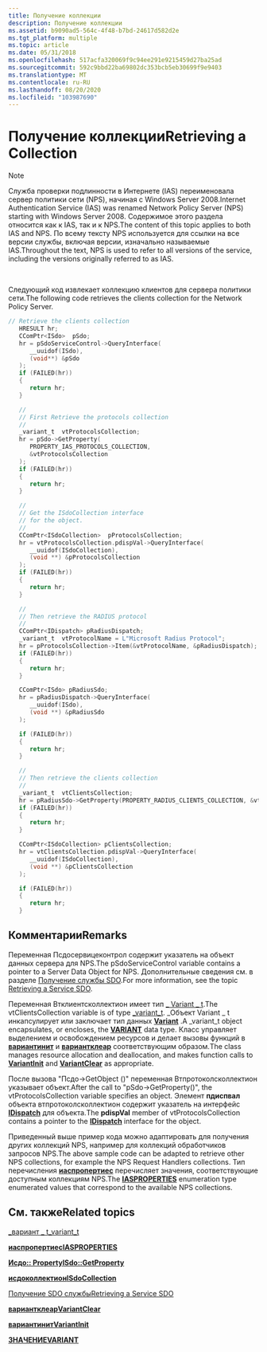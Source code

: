 ```yaml
---
title: Получение коллекции
description: Получение коллекции
ms.assetid: b9090ad5-564c-4f48-b7bd-24617d582d2e
ms.tgt_platform: multiple
ms.topic: article
ms.date: 05/31/2018
ms.openlocfilehash: 517acfa320069f9c94ee291e9215459d27ba25ad
ms.sourcegitcommit: 592c9bbd22ba69802dc353bcb5eb30699f9e9403
ms.translationtype: MT
ms.contentlocale: ru-RU
ms.lasthandoff: 08/20/2020
ms.locfileid: "103987690"
---
```

# <a name="retrieving-a-collection"></a><span data-ttu-id="42c3d-103">Получение коллекции</span><span class="sxs-lookup"><span data-stu-id="42c3d-103">Retrieving a Collection</span></span>

> [!Note]  
> <span data-ttu-id="42c3d-104">Служба проверки подлинности в Интернете (IAS) переименовала сервер политики сети (NPS), начиная с Windows Server 2008.</span><span class="sxs-lookup"><span data-stu-id="42c3d-104">Internet Authentication Service (IAS) was renamed Network Policy Server (NPS) starting with Windows Server 2008.</span></span> <span data-ttu-id="42c3d-105">Содержимое этого раздела относится как к IAS, так и к NPS.</span><span class="sxs-lookup"><span data-stu-id="42c3d-105">The content of this topic applies to both IAS and NPS.</span></span> <span data-ttu-id="42c3d-106">По всему тексту NPS используется для ссылки на все версии службы, включая версии, изначально называемые IAS.</span><span class="sxs-lookup"><span data-stu-id="42c3d-106">Throughout the text, NPS is used to refer to all versions of the service, including the versions originally referred to as IAS.</span></span>

 

<span data-ttu-id="42c3d-107">Следующий код извлекает коллекцию клиентов для сервера политики сети.</span><span class="sxs-lookup"><span data-stu-id="42c3d-107">The following code retrieves the clients collection for the Network Policy Server.</span></span>


```C++
// Retrieve the clients collection 
   HRESULT hr;
   CComPtr<ISdo>  pSdo;
   hr = pSdoServiceControl->QueryInterface(
      __uuidof(ISdo),
      (void**) &pSdo
   );
   if (FAILED(hr))
   {
      return hr;
   }

   //
   // First Retrieve the protocols collection
   //
   _variant_t  vtProtocolsCollection;
   hr = pSdo->GetProperty(
      PROPERTY_IAS_PROTOCOLS_COLLECTION,
      &vtProtocolsCollection
   );
   if (FAILED(hr))
   {
      return hr;
   }

   //
   // Get the ISdoCollection interface 
   // for the object.
   //
   CComPtr<ISdoCollection>  pProtocolsCollection;
   hr = vtProtocolsCollection.pdispVal->QueryInterface(
      __uuidof(ISdoCollection), 
      (void **) &pProtocolsCollection
   );
   if (FAILED(hr))
   {
      return hr;
   }

   //
   // Then retrieve the RADIUS protocol
   //
   CComPtr<IDispatch> pRadiusDispatch;
   _variant_t  vtProtocolName = L"Microsoft Radius Protocol";
   hr = pProtocolsCollection->Item(&vtProtocolName, &pRadiusDispatch);
   if (FAILED(hr))
   {
      return hr;
   }

   CComPtr<ISdo> pRadiusSdo;
   hr = pRadiusDispatch->QueryInterface(      
      __uuidof(ISdo), 
      (void **) &pRadiusSdo
   );

   if (FAILED(hr))
   {
      return hr;
   }

   //
   // Then retrieve the clients collection
   //
   _variant_t  vtClientsCollection;
   hr = pRadiusSdo->GetProperty(PROPERTY_RADIUS_CLIENTS_COLLECTION, &vtClientsCollection);
   if (FAILED(hr))
   {
      return hr;
   }

   CComPtr<ISdoCollection> pClientsCollection;
   hr = vtClientsCollection.pdispVal->QueryInterface(      
      __uuidof(ISdoCollection), 
      (void **) &pClientsCollection
   );

   if (FAILED(hr))
   {
      return hr;
   }

```



## <a name="remarks"></a><span data-ttu-id="42c3d-108">Комментарии</span><span class="sxs-lookup"><span data-stu-id="42c3d-108">Remarks</span></span>

<span data-ttu-id="42c3d-109">Переменная Псдосервицеконтрол содержит указатель на объект данных сервера для NPS.</span><span class="sxs-lookup"><span data-stu-id="42c3d-109">The pSdoServiceControl variable contains a pointer to a Server Data Object for NPS.</span></span> <span data-ttu-id="42c3d-110">Дополнительные сведения см. в разделе [Получение службы SDO](/windows/desktop/Nps/sdo-retrieving-a-service-sdo).</span><span class="sxs-lookup"><span data-stu-id="42c3d-110">For more information, see the topic [Retrieving a Service SDO](/windows/desktop/Nps/sdo-retrieving-a-service-sdo).</span></span>

<span data-ttu-id="42c3d-111">Переменная Втклиентсколлектион имеет тип [ \_ Variant \_ t](/previous-versions/visualstudio/visual-studio-6.0/aa278648(v=vs.60)).</span><span class="sxs-lookup"><span data-stu-id="42c3d-111">The vtClientsCollection variable is of type [\_variant\_t](/previous-versions/visualstudio/visual-studio-6.0/aa278648(v=vs.60)).</span></span> <span data-ttu-id="42c3d-112">\_Объект Variant \_ t инкапсулирует или заключает тип данных [**Variant**](/windows/win32/api/oaidl/ns-oaidl-variant) .</span><span class="sxs-lookup"><span data-stu-id="42c3d-112">A \_variant\_t object encapsulates, or encloses, the [**VARIANT**](/windows/win32/api/oaidl/ns-oaidl-variant) data type.</span></span> <span data-ttu-id="42c3d-113">Класс управляет выделением и освобождением ресурсов и делает вызовы функций в [**вариантинит**](/windows/win32/api/oleauto/nf-oleauto-variantinit) и [**вариантклеар**](/windows/win32/api/oleauto/nf-oleauto-variantclear) соответствующим образом.</span><span class="sxs-lookup"><span data-stu-id="42c3d-113">The class manages resource allocation and deallocation, and makes function calls to [**VariantInit**](/windows/win32/api/oleauto/nf-oleauto-variantinit) and [**VariantClear**](/windows/win32/api/oleauto/nf-oleauto-variantclear) as appropriate.</span></span>

<span data-ttu-id="42c3d-114">После вызова "Псдо->GetObject ()" переменная Втпротоколсколлектион указывает объект.</span><span class="sxs-lookup"><span data-stu-id="42c3d-114">After the call to "pSdo->GetProperty()", the vtProtocolsCollection variable specifies an object.</span></span> <span data-ttu-id="42c3d-115">Элемент **пдиспвал** объекта втпротоколсколлектион содержит указатель на интерфейс [**IDispatch**](/windows/win32/api/oaidl/nn-oaidl-idispatch) для объекта.</span><span class="sxs-lookup"><span data-stu-id="42c3d-115">The **pdispVal** member of vtProtocolsCollection contains a pointer to the [**IDispatch**](/windows/win32/api/oaidl/nn-oaidl-idispatch) interface for the object.</span></span>

<span data-ttu-id="42c3d-116">Приведенный выше пример кода можно адаптировать для получения других коллекций NPS, например для коллекций обработчиков запросов NPS.</span><span class="sxs-lookup"><span data-stu-id="42c3d-116">The above sample code can be adapted to retrieve other NPS collections, for example the NPS Request Handlers collections.</span></span> <span data-ttu-id="42c3d-117">Тип перечисления [**иаспропертиес**](/windows/desktop/api/sdoias/ne-sdoias-iasproperties) перечисляет значения, соответствующие доступным коллекциям NPS.</span><span class="sxs-lookup"><span data-stu-id="42c3d-117">The [**IASPROPERTIES**](/windows/desktop/api/sdoias/ne-sdoias-iasproperties) enumeration type enumerated values that correspond to the available NPS collections.</span></span>

## <a name="related-topics"></a><span data-ttu-id="42c3d-118">См. также</span><span class="sxs-lookup"><span data-stu-id="42c3d-118">Related topics</span></span>

<dl> <dt>

<span data-ttu-id="42c3d-119">[\_вариант \_ t](/previous-versions/visualstudio/visual-studio-6.0/aa278648(v=vs.60))</span><span class="sxs-lookup"><span data-stu-id="42c3d-119">[\_variant\_t](/previous-versions/visualstudio/visual-studio-6.0/aa278648(v=vs.60))</span></span>
</dt> <dt>

[<span data-ttu-id="42c3d-120">**иаспропертиес**</span><span class="sxs-lookup"><span data-stu-id="42c3d-120">**IASPROPERTIES**</span></span>](/windows/desktop/api/sdoias/ne-sdoias-iasproperties)
</dt> <dt>

[<span data-ttu-id="42c3d-121">**Исдо:: Property**</span><span class="sxs-lookup"><span data-stu-id="42c3d-121">**ISdo::GetProperty**</span></span>](/windows/desktop/api/sdoias/nf-sdoias-isdo-getproperty)
</dt> <dt>

[<span data-ttu-id="42c3d-122">**исдоколлектион**</span><span class="sxs-lookup"><span data-stu-id="42c3d-122">**ISdoCollection**</span></span>](/windows/desktop/api/sdoias/nn-sdoias-isdocollection)
</dt> <dt>

[<span data-ttu-id="42c3d-123">Получение SDO службы</span><span class="sxs-lookup"><span data-stu-id="42c3d-123">Retrieving a Service SDO</span></span>](/windows/desktop/Nps/sdo-retrieving-a-service-sdo)
</dt> <dt>

[<span data-ttu-id="42c3d-124">**вариантклеар**</span><span class="sxs-lookup"><span data-stu-id="42c3d-124">**VariantClear**</span></span>](/windows/win32/api/oleauto/nf-oleauto-variantclear)
</dt> <dt>

[<span data-ttu-id="42c3d-125">**вариантинит**</span><span class="sxs-lookup"><span data-stu-id="42c3d-125">**VariantInit**</span></span>](/windows/win32/api/oleauto/nf-oleauto-variantinit)
</dt> <dt>

[<span data-ttu-id="42c3d-126">**ЗНАЧЕНИЕ**</span><span class="sxs-lookup"><span data-stu-id="42c3d-126">**VARIANT**</span></span>](/windows/win32/api/oaidl/ns-oaidl-variant)
</dt> </dl>

 

 
